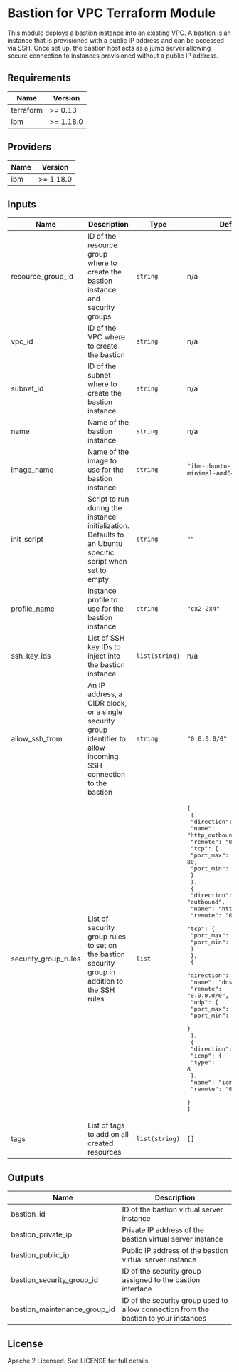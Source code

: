 # Bastion for VPC Terraform Module

This module deploys a bastion instance into an existing VPC. A bastion is an instance that is provisioned with a public IP address and can be accessed via SSH. Once set up, the bastion host acts as a jump server allowing secure connection to instances provisioned without a public IP address.

## Requirements

| Name | Version |
|------|---------|
| terraform | >= 0.13 |
| ibm | >= 1.18.0 |

## Providers

| Name | Version |
|------|---------|
| ibm | >= 1.18.0 |

## Inputs

| Name | Description | Type | Default | Required |
|------|-------------|------|---------|:--------:|
| resource\_group\_id | ID of the resource group where to create the bastion instance and security groups | `string` | n/a | yes |
| vpc\_id | ID of the VPC where to create the bastion | `string` | n/a | yes |
| subnet\_id | ID of the subnet where to create the bastion instance | `string` | n/a | yes |
| name | Name of the bastion instance | `string` | n/a | yes |
| image\_name | Name of the image to use for the bastion instance | `string` | `"ibm-ubuntu-18-04-1-minimal-amd64-2"` | no |
| init\_script | Script to run during the instance initialization. Defaults to an Ubuntu specific script when set to empty | `string` | `""` | no |
| profile\_name | Instance profile to use for the bastion instance | `string` | `"cx2-2x4"` | no |
| ssh\_key\_ids | List of SSH key IDs to inject into the bastion instance | `list(string)` | n/a | yes |
| allow\_ssh\_from | An IP address, a CIDR block, or a single security group identifier to allow incoming SSH connection to the bastion | `string` | `"0.0.0.0/0"` | no |
| security\_group\_rules | List of security group rules to set on the bastion security group in addition to the SSH rules | `list` | <pre>[<br>  {<br>    "direction": "outbound",<br>    "name": "http_outbound",<br>    "remote": "0.0.0.0/0",<br>    "tcp": {<br>      "port_max": 80,<br>      "port_min": 80<br>    }<br>  },<br>  {<br>    "direction": "outbound",<br>    "name": "https_outbound",<br>    "remote": "0.0.0.0/0",<br>    "tcp": {<br>      "port_max": 443,<br>      "port_min": 443<br>    }<br>  },<br>  {<br>    "direction": "outbound",<br>    "name": "dns_outbound",<br>    "remote": "0.0.0.0/0",<br>    "udp": {<br>      "port_max": 53,<br>      "port_min": 53<br>    }<br>  },<br>  {<br>    "direction": "outbound",<br>    "icmp": {<br>      "type": 8<br>    },<br>    "name": "icmp_outbound",<br>    "remote": "0.0.0.0/0"<br>  }<br>]</pre> | no |
| tags | List of tags to add on all created resources | `list(string)` | `[]` | no |

## Outputs

| Name | Description |
|------|-------------|
| bastion\_id | ID of the bastion virtual server instance |
| bastion\_private\_ip | Private IP address of the bastion virtual server instance |
| bastion\_public\_ip | Public IP address of the bastion virtual server instance |
| bastion\_security\_group\_id | ID of the security group assigned to the bastion interface |
| bastion\_maintenance\_group\_id | ID of the security group used to allow connection from the bastion to your instances |

## License

Apache 2 Licensed. See LICENSE for full details.